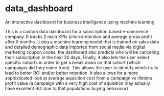 # data_dashboard
An interactive dashboard for business intelligence using machine learning

This is a custom data dashboard for a subscription based e-commerce company. 
It tracks 2 main KPIs (churn/retention and average gross profit after X months.
Using a machine learning model that is trained on sales data and detailed 
demographic data imported from social media via digital marketing coupon codes,
the dashboard also predicts who will be canceling their subscription in the
next 30 days. Finally, it also lets the user select specific cohorts in order
to get a break down on that cohort (which campaigns did they come from). This
allows the user to identify which traits lead to better ROI and/or better
retention. It also allows for a more sophisticated look at average aquisition
cost from a campaign vs lifetime profit value (a campaign with a very high cost of
aquisition may actually have excellent ROI due to that populations buying behaviour)
